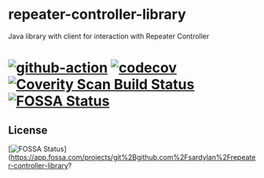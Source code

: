 # repeater-controller-library

Java library with client for interaction with Repeater Controller

[![github-action](https://github.com/sardylan/repeater-controller-library/actions/workflows/ci.yaml/badge.svg)](https://github.com/sardylan/repeater-controller-library/actions/workflows/ci.yaml)
[![codecov](https://codecov.io/gh/sardylan/repeater-controller-library/graph/badge.svg?token=Y0K9CF3PVI)](https://codecov.io/gh/sardylan/repeater-controller-library)
[![Coverity Scan Build Status](https://scan.coverity.com/projects/29534/badge.svg)](https://scan.coverity.com/projects/sardylan-repeater-controller-library)
[![FOSSA Status](https://app.fossa.com/api/projects/git%2Bgithub.com%2Fsardylan%2Frepeater-controller-library.svg?type=shield&issueType=license)](https://app.fossa.com/projects/git%2Bgithub.com%2Fsardylan%2Frepeater-controller-library?ref=badge_shield&issueType=license)
=======

## License

[![FOSSA Status](https://app.fossa.com/api/projects/git%2Bgithub.com%2Fsardylan%2Frepeater-controller-library.svg?type=large)](https://app.fossa.com/projects/git%2Bgithub.com%2Fsardylan%2Frepeater-controller-library?
